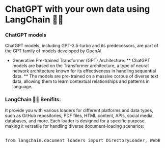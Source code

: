 # ChatGPT with your own data using LangChain 🦜️🔗

### ChatGPT models
ChatGPT models, including GPT-3.5-turbo and its predecessors, are part of the GPT family of models developed by OpenAI.

* Generative Pre-trained Transformer (GPT) Architecture:
** ChatGPT models are based on the Transformer architecture, a type of neural network architecture known for its effectiveness in handling sequential data.
** The models are pre-trained on a massive corpus of diverse text data, allowing them to learn contextual relationships and patterns in language.


### LangChain 🦜️🔗 Benifits:
It provide you with various loaders for different platforms and data types, such as GitHub repositories, PDF files, HTML content, APIs, social media, databases, and more. Each loader is designed for a specific purpose, making it versatile for handling diverse document-loading scenarios:
<pre> 
from langchain.document_loaders import DirectoryLoader, WebBaseLoader, TextLoader, PyPDFLoader, GitLoader, CSVLoader, PythonLoader
</pre>
